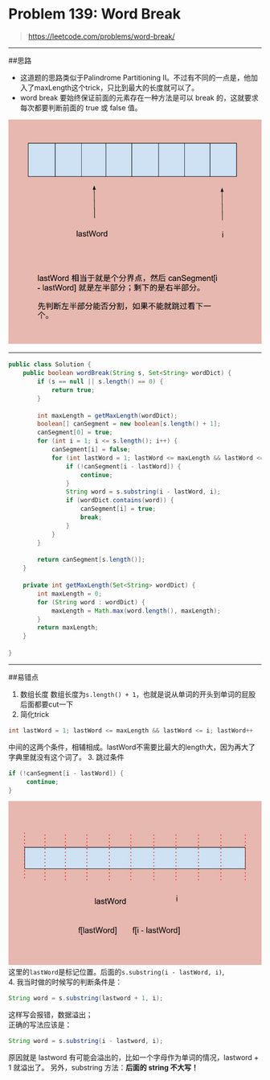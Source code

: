 # Problem 139: Word Break


> https://leetcode.com/problems/word-break/

-------------------------------------------
##思路
* 这道题的思路类似于Palindrome Partitioning II。不过有不同的一点是，他加入了maxLength这个trick，只比到最大的长度就可以了。
* word break 要始终保证前面的元素存在一种方法是可以 break 的，这就要求每次都要判断前面的 true 或 false 值。

![](wordBreak.png)

-------------------------------------------
```java
public class Solution {
    public boolean wordBreak(String s, Set<String> wordDict) {
        if (s == null || s.length() == 0) {
            return true;
        }
        
        int maxLength = getMaxLength(wordDict);
        boolean[] canSegment = new boolean[s.length() + 1];
        canSegment[0] = true;
        for (int i = 1; i <= s.length(); i++) {
            canSegment[i] = false;
            for (int lastWord = 1; lastWord <= maxLength && lastWord <= i; lastWord++) {
                if (!canSegment[i - lastWord]) {
                    continue;
                }
                String word = s.substring(i - lastWord, i);
                if (wordDict.contains(word)) {
                    canSegment[i] = true;
                    break;
                }
            }
        }
        
        return canSegment[s.length()];
    }
    
    private int getMaxLength(Set<String> wordDict) {
        int maxLength = 0;
        for (String word : wordDict) {
            maxLength = Math.max(word.length(), maxLength);
        }
        return maxLength;
    }
    
}
```
------------------------------
##易错点

1. 数组长度
数组长度为```s.length() + 1```，也就是说从单词的开头到单词的屁股后面都要cut一下
2. 简化trick
```java
int lastWord = 1; lastWord <= maxLength && lastWord <= i; lastWord++
```
中间的这两个条件，相辅相成。lastWord不需要比最大的length大，因为再大了字典里就没有这个词了。
3. 跳过条件
```java
if (!canSegment[i - lastWord]) {
     continue;
}
```
![](wordBreak_1.jpg)
这里的```lastWord```是标记位置。后面的```s.substring(i - lastWord, i)```,   
4. 我当时做的时候写的判断条件是：  
```java
String word = s.substring(lastword + 1, i);
```
这样写会报错，数据溢出；  
正确的写法应该是：  
```java
String word = s.substring(i - lastword, i);
```
原因就是 lastword 有可能会溢出的，比如一个字母作为单词的情况，lastword + 1 就溢出了。
另外，substring 方法：**后面的 string 不大写！**




























